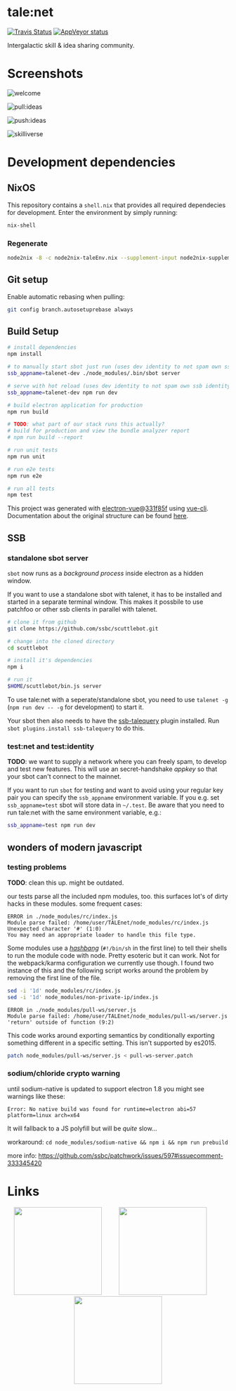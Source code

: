 # tale:net
[![Travis Status](https://travis-ci.org/talenet/talenet.svg?branch=master)](https://travis-ci.org/talenet/talenet)
[![AppVeyor status](https://ci.appveyor.com/api/projects/status/kenxoweop5q36jbt?svg=true)](https://ci.appveyor.com/project/cryptix/talenet)

Intergalactic skill & idea sharing community.

# Screenshots


![welcome](screenshots/welcome.png)

![pull:ideas](screenshots/pull_ideas.png)

![push:ideas](screenshots/push_idea.png)

![skilliverse](screenshots/skilliverse.png)

# Development dependencies

## NixOS

This repository contains a `shell.nix` that provides all required dependecies
for development. Enter the environment by simply running:

```bash
nix-shell
```

### Regenerate

```bash
node2nix -8 -c node2nix-taleEnv.nix --supplement-input node2nix-supplement.json --supplement-output node2nix-supplement.nix
```


## Git setup

Enable automatic rebasing when pulling:

```bash
git config branch.autosetuprebase always
```

## Build Setup

```bash
# install dependencies
npm install

# to manually start sbot just run (uses dev identity to not spam own ssb identity)
ssb_appname=talenet-dev ./node_modules/.bin/sbot server

# serve with hot reload (uses dev identity to not spam own ssb identity)
ssb_appname=talenet-dev npm run dev

# build electron application for production
npm run build

# TODO: what part of our stack runs this actually?
# build for production and view the bundle analyzer report
# npm run build --report

# run unit tests
npm run unit

# run e2e tests
npm run e2e

# run all tests
npm test
```

This project was generated with [electron-vue](https://github.com/SimulatedGREG/electron-vue)@[331f85f](https://github.com/SimulatedGREG/electron-vue/tree/331f85fd556cc0d60a30ad019a44a29baaed49f5) using [vue-cli](https://github.com/vuejs/vue-cli). Documentation about the original structure can be found [here](https://simulatedgreg.gitbooks.io/electron-vue/content/index.html).


## SSB

### standalone sbot server
`sbot` now runs as a _background process_ inside electron as a hidden window.

If you want to use a standalone sbot with talenet, it has to be installed and started in a separate terminal window.
This makes it possbile to use patchfoo or other ssb clients in parallel with talenet.

```bash
# clone it from github
git clone https://github.com/ssbc/scuttlebot.git

# change into the cloned directory
cd scuttlebot

# install it's dependencies
npm i

# run it
$HOME/scuttlebot/bin.js server
```

To use tale:net with a seperate/standalone sbot, you need to use `talenet -g` (`npm run dev -- -g` for development) to start it.

Your sbot then also needs to have the [ssb-talequery](https://www.npmjs.com/package/ssb-talequery) plugin installed. Run `sbot plugins.install ssb-talequery` to do this.

### test:net and test:identity
**TODO**: we want to supply a network where you can freely spam, to develop and test new features.
This will use an secret-handshake _appkey_ so that your sbot can't connect to the mainnet.

If you want to run `sbot` for testing and want to avoid using your regular key pair you can specify
the `ssb_appname` environment variable. If you e.g. set `ssb_appname=test` sbot will store data in `~/.test`.
Be aware that you need to run tale:net with the same environment variable, e.g.:

```bash
ssb_appname=test npm run dev
```

## wonders of modern javascript

### testing problems

**TODO**: clean this up. might be outdated.

our tests parse all the included npm modules, too. this surfaces lot's of dirty hacks in these modules. some frequent cases:

```
ERROR in ./node_modules/rc/index.js
Module parse failed: /home/user/TALEnet/node_modules/rc/index.js Unexpected character '#' (1:0)
You may need an appropriate loader to handle this file type.
```

Some modules use a _[hashbang](https://en.wikipedia.org/wiki/Shebang_(Unix))_ (`#!/bin/sh` in the first line) to tell their shells to run the module code with node. Pretty esoteric but it can work. Not for the webpack/karma configuration we currently use though. I found two instance of this and the following script works around the problem by removing the first line of the file.

```bash
sed -i '1d' node_modules/rc/index.js
sed -i '1d' node_modules/non-private-ip/index.js
```

```
ERROR in ./node_modules/pull-ws/server.js
Module parse failed: /home/user/TALEnet/node_modules/pull-ws/server.js 'return' outside of function (9:2)
```

This code works around exporting semantics by conditionally exporting something different in a specific setting. This isn't supported by es2015.

```bash
patch node_modules/pull-ws/server.js < pull-ws-server.patch
```

### sodium/chloride crypto warning
until sodium-native is updated to support electron 1.8 you might see warnings like these:

```
Error: No native build was found for runtime=electron abi=57 platform=linux arch=x64
```

It will fallback to a JS polyfill but will be _quite_ slow...

workaround: `cd node_modules/sodium-native && npm i && npm run prebuild`

more info: https://github.com/ssbc/patchwork/issues/597#issuecomment-333345420

# Links
<div style="text-align: center;">
  <a href="https://ind.ie/ethical-design/" target="_blank"><img src="./src/renderer/static/img/ethical-design-badge-small.svg" style="height: 200px;" /></a>
  &nbsp;&nbsp;&nbsp;&nbsp;&nbsp;&nbsp;&nbsp;&nbsp;
  <a href="https://prototypefund.de/en/" target="_blank"><img src="./src/renderer/static/img/PrototypeFund-P-Logo.svg" style="height: 200px;" /></a>
  &nbsp;&nbsp;&nbsp;&nbsp;&nbsp;&nbsp;&nbsp;&nbsp;
  <a href="https://www.bmbf.de/en/index.html" target="_blank"><img src="./src/renderer/static/img/BMBF_gefoerdert_2017_en.jpg" style="height: 200px;" /></a>
</div>
